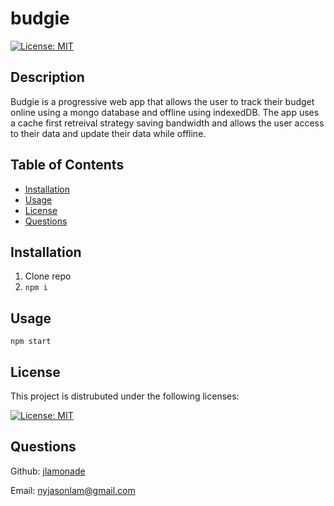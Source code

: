 # budgie

[![License: MIT](https://img.shields.io/badge/License-MIT-yellow.svg)](https://opensource.org/licenses/MIT) 

## Description

Budgie is a progressive web app that allows the user to track their budget online using a mongo database and offline using indexedDB. The app uses a cache first retreival strategy saving bandwidth and allows the user access to their data and update their data while offline.

## Table of Contents

- [Installation](#installation)
- [Usage](#usage)
- [License](#license)
- [Questions](#questions)


## Installation

1. Clone repo
2. ```npm i```

## Usage

```npm start```

## License

This project is distrubuted under the following licenses:

[![License: MIT](https://img.shields.io/badge/License-MIT-yellow.svg)](https://opensource.org/licenses/MIT) 

## Questions

Github: [jlamonade](https://github.com/jlamonade)

Email: nyjasonlam@gmail.com